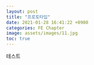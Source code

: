 ```yaml
---
layout: post
title: "프로토타입"
date: 2021-01-28 16:41:22 +0900
categories: FE Chapter
image: assets/images/11.jpg
toc: true
---
```


테스트
